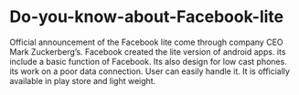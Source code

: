 # Do-you-know-about-Facebook-lite
Official announcement of the Facebook lite come through company CEO Mark Zuckerberg’s. Facebook created the lite version of android apps. its include a basic function of Facebook. Its also design for low cast phones. its work on a poor data connection. User can easily handle it. It is officially available in play store and light weight.
